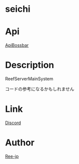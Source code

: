 # seichi

# Api

[ApiBossbar](https://github.com/thebigsmileXD/apibossbar)

# Description

ReefServerMainSystem

コードの参考になるかもしれません

# Link

[Discord](https://discord.gg/M4A6cak)

# Author

[Ree-jp](https://github.com/Ree-jp)
